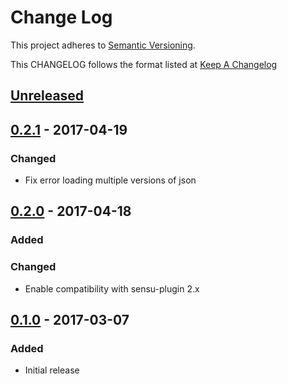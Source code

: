 # Change Log
This project adheres to [Semantic Versioning](http://semver.org/).

This CHANGELOG follows the format listed at [Keep A Changelog](http://keepachangelog.com/)

## [Unreleased]

## [0.2.1] - 2017-04-19
### Changed
- Fix error loading multiple versions of json

## [0.2.0] - 2017-04-18
### Added

### Changed
- Enable compatibility with sensu-plugin 2.x

## [0.1.0] - 2017-03-07
### Added
- Initial release

[Unreleased]: https://github.com/socrata-platform/sensu-plugins-meta/compare/0.2.1...HEAD
[0.2.1]: https://github.com/socrata-platform/sensu-plugins-meta/compare/0.2.0...0.2.1
[0.2.0]: https://github.com/socrata-platform/sensu-plugins-meta/compare/0.1.0...0.2.0
[0.1.0]: https://github.com/socrata-platform/sensu-plugins-meta/tree/v0.1.0
